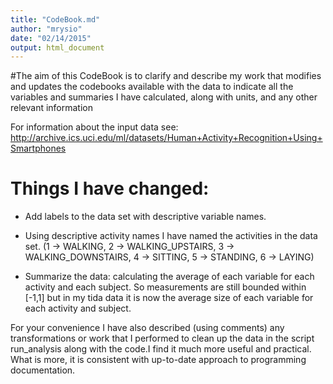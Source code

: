 ```yaml
---
title: "CodeBook.md"
author: "mrysio"
date: "02/14/2015"
output: html_document
---
```


#The aim of this CodeBook is to clarify and describe my work that modifies and updates the codebooks available with the data to indicate all the variables and summaries I  have calculated, along with units, and any other relevant information


For information about the input data see:
http://archive.ics.uci.edu/ml/datasets/Human+Activity+Recognition+Using+Smartphones  


Things I have changed:
=================================

- Add labels to the data set with descriptive variable names.

- Using descriptive activity names I have named the activities in the data set.
  (1 -> WALKING,
   2 -> WALKING_UPSTAIRS,
   3 -> WALKING_DOWNSTAIRS,
   4 -> SITTING,
   5 -> STANDING,
   6 -> LAYING)    
   
- Summarize the data: calculating the average of each variable for each activity and 
  each subject.
  So measurements are still bounded within [-1,1] but in my tida data it is now the
  average size of each variable for each activity and subject.     


For your convenience I have also described (using comments) any transformations or work that I performed to clean up the data in the script run_analysis along with the code.I find it much more useful and practical. What is more, it is consistent with up-to-date approach to programming documentation. 
